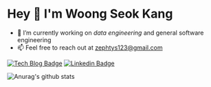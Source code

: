 # Hey :wave: I'm Woong Seok Kang

- 🔭 I’m currently working on *data engineering* and general software engineering
- 📫 Feel free to reach out at zephtys123@gmail.com

[![Tech Blog Badge](http://img.shields.io/badge/-Tech%20blog-black?style=flat-square&logo=github&link=https://nephtyws.github.io)](https://nephtyws.github.io)
[![Linkedin Badge](https://img.shields.io/badge/-LinkedIn-blue?style=flat-square&logo=Linkedin&logoColor=white&link=https://www.linkedin.com/in/woong-seok-kang/)](https://www.linkedin.com/in/woong-seok-kang/)	

![Anurag's github stats](https://github-readme-stats.vercel.app/api?username=nephtyws&count_private=true&show_icons=true&theme=dracula)
